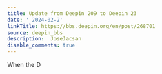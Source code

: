 ```yaml
---
title: Update from Deepin 209 to Deepin 23
date: ' 2024-02-2'
linkTitle: https://bbs.deepin.org/en/post/268701
source: deepin_bbs
description:  JoseJacsan 
disable_comments: true
---
```

When the D
